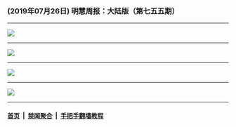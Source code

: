 ### (2019年07月26日) 明慧周报：大陆版（第七五五期） 

---

<img src="http://qikan.minghui.org/mhqkpage/qikanimage/2019/07/26/mhzb_755_pdf-online1.png"/><hr/>
<img src="http://qikan.minghui.org/mhqkpage/qikanimage/2019/07/26/mhzb_755_pdf-online2.png"/><hr/>
<img src="http://qikan.minghui.org/mhqkpage/qikanimage/2019/07/26/mhzb_755_pdf-online3.png"/><hr/>
<img src="http://qikan.minghui.org/mhqkpage/qikanimage/2019/07/26/mhzb_755_pdf-online4.png"/><hr/>


#### [首页](../../../..) &nbsp;|&nbsp; [禁闻聚合](https://github.com/gfw-breaker/banned-news) &nbsp;|&nbsp; [手把手翻墙教程](https://github.com/gfw-breaker/guides) 
